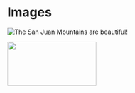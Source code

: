 
# Images

![The San Juan Mountains are beautiful!](/assets/images/san-juan-mountains.jpg "San Juan Mountains")

<img src="image.png" width="200" height="100">
